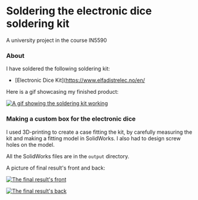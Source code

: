 # Soldering the electronic dice soldering kit

A university project in the course IN5590

### About

I have soldered the following soldering kit: 

- [Electronic Dice Kit](https://www.elfadistrelec.no/en/

Here is a gif showcasing my finished product:

[![A gif showing the soldering kit working](./output/dice_kit.gif)](./output/dice_kit.gif)

### Making a custom box for the electronic dice

I used 3D-printing to create a case fitting the kit, by carefully measuring the kit and making a fitting model in SolidWorks. I also had to design screw holes on the model.

All the SolidWorks files are in the `output` directory. 

A picture of final result's front and back:

[![The final result's front](./output/dice_kit_cover_front.png)](./output/dice_kit_cover_front.png)

[![The final result's back](./output/dice_kit_cover_back.png)](./output/dice_kit_cover_back.png)
